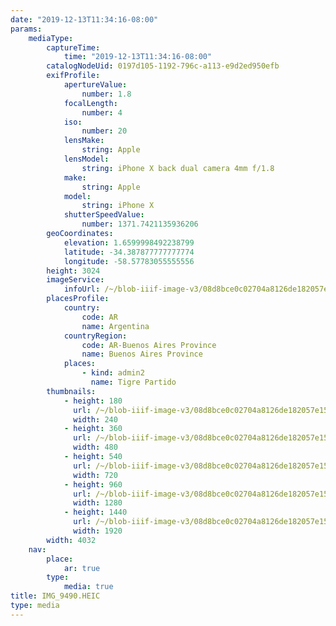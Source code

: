 ```yaml
---
date: "2019-12-13T11:34:16-08:00"
params:
    mediaType:
        captureTime:
            time: "2019-12-13T11:34:16-08:00"
        catalogNodeUid: 0197d105-1192-796c-a113-e9d2ed950efb
        exifProfile:
            apertureValue:
                number: 1.8
            focalLength:
                number: 4
            iso:
                number: 20
            lensMake:
                string: Apple
            lensModel:
                string: iPhone X back dual camera 4mm f/1.8
            make:
                string: Apple
            model:
                string: iPhone X
            shutterSpeedValue:
                number: 1371.7421135936206
        geoCoordinates:
            elevation: 1.6599998492238799
            latitude: -34.387877777777774
            longitude: -58.57783055555556
        height: 3024
        imageService:
            infoUrl: /~/blob-iiif-image-v3/08d8bce0c02704a8126de182057e156c8efc604d2de0cdf13f7e65219b187bcb/info.json
        placesProfile:
            country:
                code: AR
                name: Argentina
            countryRegion:
                code: AR-Buenos Aires Province
                name: Buenos Aires Province
            places:
                - kind: admin2
                  name: Tigre Partido
        thumbnails:
            - height: 180
              url: /~/blob-iiif-image-v3/08d8bce0c02704a8126de182057e156c8efc604d2de0cdf13f7e65219b187bcb/full/240%2C180/0/default.jpg
              width: 240
            - height: 360
              url: /~/blob-iiif-image-v3/08d8bce0c02704a8126de182057e156c8efc604d2de0cdf13f7e65219b187bcb/full/480%2C360/0/default.jpg
              width: 480
            - height: 540
              url: /~/blob-iiif-image-v3/08d8bce0c02704a8126de182057e156c8efc604d2de0cdf13f7e65219b187bcb/full/720%2C540/0/default.jpg
              width: 720
            - height: 960
              url: /~/blob-iiif-image-v3/08d8bce0c02704a8126de182057e156c8efc604d2de0cdf13f7e65219b187bcb/full/1280%2C960/0/default.jpg
              width: 1280
            - height: 1440
              url: /~/blob-iiif-image-v3/08d8bce0c02704a8126de182057e156c8efc604d2de0cdf13f7e65219b187bcb/full/1920%2C1440/0/default.jpg
              width: 1920
        width: 4032
    nav:
        place:
            ar: true
        type:
            media: true
title: IMG_9490.HEIC
type: media
---
```

